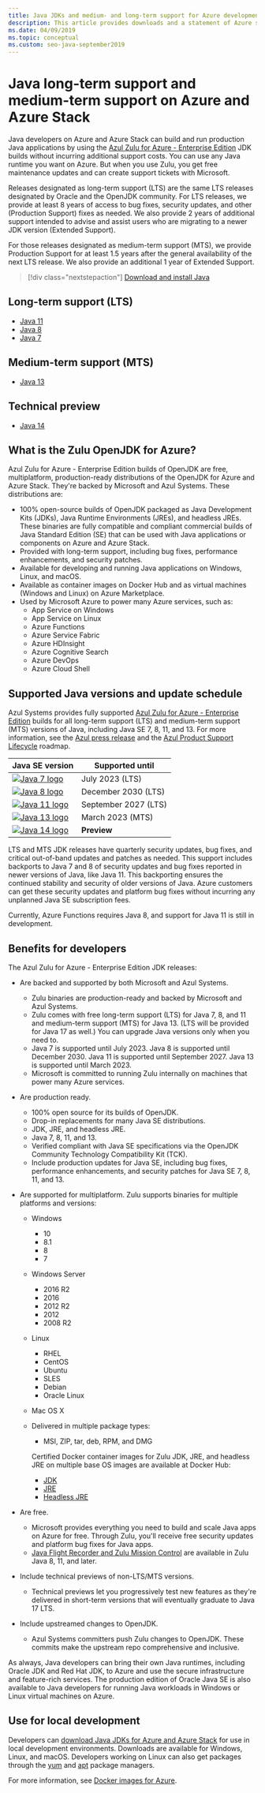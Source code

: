 ```yaml
---
title: Java JDKs and medium- and long-term support for Azure development
description: This article provides downloads and a statement of Azure support for developing and running Java applications.
ms.date: 04/09/2019
ms.topic: conceptual
ms.custom: seo-java-september2019
---
```


# Java long-term support and medium-term support on Azure and Azure Stack

Java developers on Azure and Azure Stack can build and run production Java applications by using the [Azul Zulu for Azure - Enterprise Edition](https://www.azul.com/downloads/azure-only/zulu/) JDK builds without incurring additional support costs. You can use any Java runtime you want on Azure. But when you use Zulu, you get free maintenance updates and can create support tickets with Microsoft.

Releases designated as long-term support (LTS) are the same LTS releases designated by Oracle and the OpenJDK community. For LTS releases, we provide at least 8 years of access to bug fixes, security updates, and other (Production Support) fixes as needed. We also provide 2 years of additional support intended to advise and assist users who are migrating to a newer JDK version (Extended Support).

For those releases designated as medium-term support (MTS), we provide Production Support for at least 1.5 years after the general availability of the next LTS release. We also provide an additional 1 year of Extended Support.

> [!div class="nextstepaction"]
> [Download and install Java](java-jdk-install.md)

## Long-term support (LTS)

* [Java 11](https://www.azul.com/downloads/azure-only/zulu/?&version=java-11-lts)
* [Java 8](https://www.azul.com/downloads/azure-only/zulu/?&version=java-8-lts)
* [Java 7](https://www.azul.com/downloads/azure-only/zulu/?&version=java-7-lts)

## Medium-term support (MTS)

* [Java 13](https://www.azul.com/downloads/azure-only/zulu/?&version=java-13)

## Technical preview

* [Java 14](https://www.azul.com/downloads/azure-only/zulu/?version=java-14)

## What is the Zulu OpenJDK for Azure?

Azul Zulu for Azure - Enterprise Edition builds of OpenJDK are free, multiplatform, production-ready distributions of the OpenJDK for Azure and Azure Stack. They're backed by Microsoft and Azul Systems. These distributions are:

* 100% open-source builds of OpenJDK packaged as Java Development Kits (JDKs), Java Runtime Environments (JREs), and headless JREs. These binaries are fully compatible and compliant commercial builds of Java Standard Edition (SE) that can be used with Java applications or components on Azure and Azure Stack.
* Provided with long-term support, including bug fixes, performance enhancements, and security patches.
* Available for developing and running Java applications on Windows, Linux, and macOS.
* Available as container images on Docker Hub and as virtual machines (Windows and Linux) on Azure Marketplace.
* Used by Microsoft Azure to power many Azure services, such as:
  * App Service on Windows
  * App Service on Linux
  * Azure Functions
  * Azure Service Fabric
  * Azure HDInsight
  * Azure Cognitive Search
  * Azure DevOps
  * Azure Cloud Shell  

## Supported Java versions and update schedule

Azul Systems provides fully supported [Azul Zulu for Azure - Enterprise Edition](https://www.azul.com/downloads/azure-only/zulu/) builds for all long-term support (LTS) and medium-term support (MTS) versions of Java, including Java SE 7, 8, 11, and 13. For more information, see the [Azul press release](https://www.azul.com/press_release/free-java-production-support-for-microsoft-azure-azure-stack) and the [Azul Product Support Lifecycle](https://www.azul.com/products/azul_support_roadmap/) roadmap.

|Java SE version  |Supported until  |
|---------|----------|
|[![Java 7 logo](media/supported-java-versions-java-7.png)](https://www.azul.com/downloads/azure-only/zulu/?&version=java-7-lts) |July 2023 (LTS)|
|[![Java 8 logo](media/supported-java-versions-java-8.png)](https://www.azul.com/downloads/azure-only/zulu/?&version=java-8-lts) |December 2030 (LTS)|
|[![Java 11 logo](media/supported-java-versions-java-11.png)](https://www.azul.com/downloads/azure-only/zulu/?&version=java-11-lts) |September 2027 (LTS)|
|[![Java 13 logo](media/supported-java-versions-java-13.png)](https://www.azul.com/downloads/azure-only/zulu/?&version=java-13) |March 2023 (MTS)|
|[![Java 14 logo](media/supported-java-versions-java-14.png)](https://www.azul.com/downloads/azure-only/zulu/?version=java-14) |**Preview**|

LTS and MTS JDK releases have quarterly security updates, bug fixes, and critical out-of-band updates and patches as needed. This support includes backports to Java 7 and 8 of security updates and bug fixes reported in newer versions of Java, like Java 11. This backporting ensures the continued stability and security of older versions of Java. Azure customers can get these security updates and platform bug fixes without incurring any unplanned Java SE subscription fees.

Currently, Azure Functions requires Java 8, and support for Java 11 is still in development.

## Benefits for developers

The Azul Zulu for Azure - Enterprise Edition JDK releases:

- Are backed and supported by both Microsoft and Azul Systems.

   * Zulu binaries are production-ready and backed by Microsoft and Azul Systems.
   * Zulu comes with free long-term support (LTS) for Java 7, 8, and 11 and medium-term support (MTS) for Java 13. (LTS will be provided for Java 17 as well.) You can upgrade Java versions only when you need to.
   * Java 7 is supported until July 2023. Java 8 is supported until December 2030. Java 11 is supported until September 2027. Java 13 is supported until March 2023.
   * Microsoft is committed to running Zulu internally on machines that power many Azure services.

- Are production ready.

   * 100% open source for its builds of OpenJDK.
   * Drop-in replacements for many Java SE distributions.
   * JDK, JRE, and headless JRE.
   * Java 7, 8, 11, and 13.
   * Verified compliant with Java SE specifications via the OpenJDK Community Technology Compatibility Kit (TCK).
   * Include production updates for Java SE, including bug fixes, performance enhancements, and security patches for Java SE 7, 8, 11, and 13.

- Are supported for multiplatform. Zulu supports binaries for multiple platforms and versions:

   * Windows
     * 10
     * 8.1
     * 8
     * 7
   * Windows Server
     * 2016 R2
     * 2016
     * 2012 R2
     * 2012
     * 2008 R2
   * Linux
     * RHEL
     * CentOS
     * Ubuntu
     * SLES
     * Debian
     * Oracle Linux
   * Mac OS X
   * Delivered in multiple package types:
     * MSI, ZIP, tar, deb, RPM, and DMG

     Certified Docker container images for Zulu JDK, JRE, and headless JRE on multiple base OS images are available at Docker Hub:

     * [JDK](https://hub.docker.com/_/microsoft-java-jdk)
     * [JRE](https://hub.docker.com/_/microsoft-java-jre)
     * [Headless JRE](https://hub.docker.com/_/microsoft-java-jre-headless)

- Are free.

   * Microsoft provides everything you need to build and scale Java apps on Azure for free. Through Zulu, you'll receive free security updates and platform bug fixes for Java apps.
   * [Java Flight Recorder and Zulu Mission Control](java-jdk-flight-recorder-and-mission-control.md) are available in Zulu Java 8, 11, and later.

- Include technical previews of non-LTS/MTS versions.

   * Technical previews let you progressively test new features as they're delivered in short-term versions that will eventually graduate to Java 17 LTS.

- Include upstreamed changes to OpenJDK.
   * Azul Systems committers push Zulu changes to OpenJDK. These commits make the upstream repo comprehensive and inclusive.

As always, Java developers can bring their own Java runtimes, including Oracle JDK and Red Hat JDK, to Azure and use the secure infrastructure and feature-rich services. The production edition of Oracle Java SE is also available to Java developers for running Java workloads in Windows or Linux virtual machines on Azure.

## Use for local development

Developers can [download Java JDKs for Azure and Azure Stack](https://www.azul.com/downloads/azure-only/zulu/) for use in local development environments. Downloads are available for Windows, Linux, and macOS. Developers working on Linux can also get packages through the [yum](https://www.azul.com/downloads/azure-only/zulu/#yum-repo) and [apt](https://www.azul.com/downloads/azure-only/zulu/#apt-repo) package managers.

For more information, see [Docker images for Azure](java-jdk-docker-images.md).
